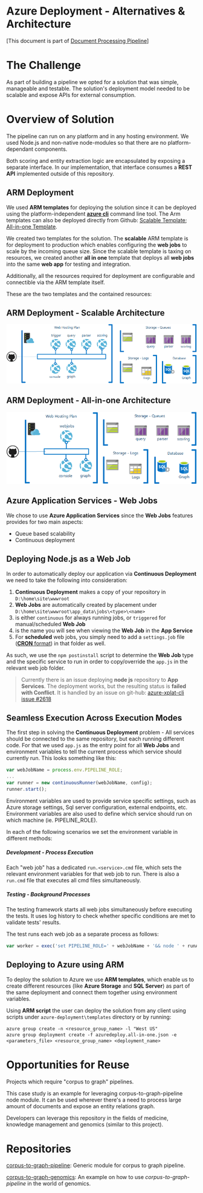# Azure Deployment - Alternatives & Architecture
[This document is part of [Document Processing Pipeline](../README.md)]

# The Challenge
As part of building a pipeline we opted for a solution that was simple, manageable and testable.
The solution's deployment model needed to be scalable and expose APIs for external consumption.

# Overview of Solution
The pipeline can run on any platform and in any hosting environment. 
We used Node.js and non-native node-modules so that there are no platform-dependant components.

Both scoring and entity extraction logic are encapsulated by exposing a separate interface. 
In our implementation, that interface consumes a **REST API** implemented outside of this repository.

## ARM Deployment
We used **ARM templates** for deploying the solution since it can be deployed using the platform-independent **[azure cli][azure-cli]** command line tool. 
The Arm templates can also be deployed directly from Github:
[Scalable Template][scalable-template]; [All-in-one Template][all-in-one-template].

We created two templates for the solution. 
The **scalable** ARM template is for deployment to production which enables configuring the **web jobs** to scale by the incoming queue size. 
Since the scalable template is taxing on resources, we created another **all in one** template that deploys all **web jobs** into the same **web app** for testing and integration.

Additionally, all the resources required for deployment are configurable and connectible via the ARM template itself.

These are the two templates and the contained resources:

## ARM Deployment - Scalable Architecture
![Scalable ARM template][scalable-architecture]

## ARM Deployment - All-in-one Architecture
![All-in-one ARM template][all-in-one-architecture]

## Azure Application Services - Web Jobs
We chose to use **Azure Application Services** since the **Web Jobs** features provides for two main aspects:

* Queue based scalability
* Continuous deployment

## Deploying Node.js as a Web Job
In order to automatically deploy our application via **Continuous Deployment** we need to take the following into consideration:

1. **Continuous Deployment** makes a copy of your repository in `D:\home\site\wwwroot`
2. **Web Jobs** are automatically created by placement under `D:\home\site\wwwroot\app_data\jobs\<type>\<name>`
3. <type> is either `continuous` for always running jobs, or `triggered` for manual/scheduled **Web Job**
4. <name> is the name you will see when viewing the **Web Job** in the **App Service**
5. For **scheduled** web jobs, you simply need to add a `settings.job` file ([**CRON** format][cron-format]) in that folder as well.

As such, we use the `npm postinstall` script to determine the **Web Job** type and the specific service to run in order to copy/override the `app.js` in the relevant web job folder.

> Currently there is an issue deploying **node js** repository to **App Services**. The deployment works, but the resulting status is **failed with Conflict**. It is handled by an issue on git-hub: [azure-xplat-cli issue #2618](https://github.com/Azure/azure-xplat-cli/issues/2618)

## Seamless Execution Across Execution Modes
The first step in solving the **Continuous Deployment** problem - All services should be connected to the same repository, but each running different code.
For that we used `app.js` as the entry point for all **Web Jobs** and environment variables to tell the current process which service should currently run. This looks something like this:

```js
var webJobName = process.env.PIPELINE_ROLE;
...
var runner = new continuousRunner(webJobName, config);
runner.start();
```

Environment variables are used to provide service specific settings, such as Azure storage settings, Sql server configuration, external endpoints, etc. 
Environment variables are also used to define which service should run on which machine (ie. PIPELINE_ROLE).

In each of the following scenarios we set the environment variable in different methods:
##### Development - Process Execution
Each "web job" has a dedicated `run.<service>.cmd` file, which sets the relevant environment variables for that web job to run. 
There is also a `run.cmd` file that executes all cmd files simultaneously.

##### Testing - Background Processes
The testing framework starts all web jobs simultaneously before executing the tests. 
It uses log history to check whether specific conditions are met to validate tests' results.

The test runs each web job as a separate process as follows:

```js
var worker = exec('set PIPELINE_ROLE=' + webJobName + '&& node ' + runAppJSPath);
```

## Deploying to Azure using ARM
To deploy the solution to Azure we use **ARM templates**, which enable us to create different resources (like **Azure Storage** and **SQL Server**) as part of the same deployment and connect them together using environment variables.

Using **ARM script** the user can deploy the solution from any client using scripts under `azure-deployment\templates` directory or by running:

```
azure group create -n <resource_group_name> -l "West US"
azure group deployment create -f azuredeploy.all-in-one.json -e <parameters_file> <resource_group_name> <deployment_name>
```

# Opportunities for Reuse
Projects which require "corpus to graph" pipelines.
 
This case study is an example for leveraging corpus-to-graph-pipeline node module.
It can be used wherever there's a need to process large amount of documents and expose an entity relations graph.

Developers can leverage this repository in the fields of medicine, knowledge management and genomics (similar to this project). 

# Repositories
[corpus-to-graph-pipeline][corpus-to-graph-pipeline]: Generic module for corpus to graph pipeline.

[corpus-to-graph-genomics][corpus-to-graph-genomics]: An example on how to use _corpus-to-graph-pipeline_ in the world of genomics.

[//]: # (Links section)
    
   [azure-cli]: <https://azure.microsoft.com/en-us/documentation/articles/xplat-cli-install/>
    
   [corpus-to-graph-pipeline]: <https://github.com/CatalystCode/corpus-to-graph-pipeline>
   [corpus-to-graph-genomics]: <https://github.com/CatalystCode/corpus-to-graph-genomics>
    
   [cron-format]: <http://www.nncron.ru/help/EN/working/cron-format.htm>
   
   [scalable-architecture]: <Images/resource-architecture.png>
   [all-in-one-architecture]: <Images/resource-architecture-aio.png>
   
   [scalable-template]: <Templates/scalable>
   [all-in-one-template]: <Templates/all-in-one>
   
   [architecture]: <https://raw.githubusercontent.com/CatalystCode/corpus-to-graph-pipeline/readme-updates/docs/images/architecture.png>